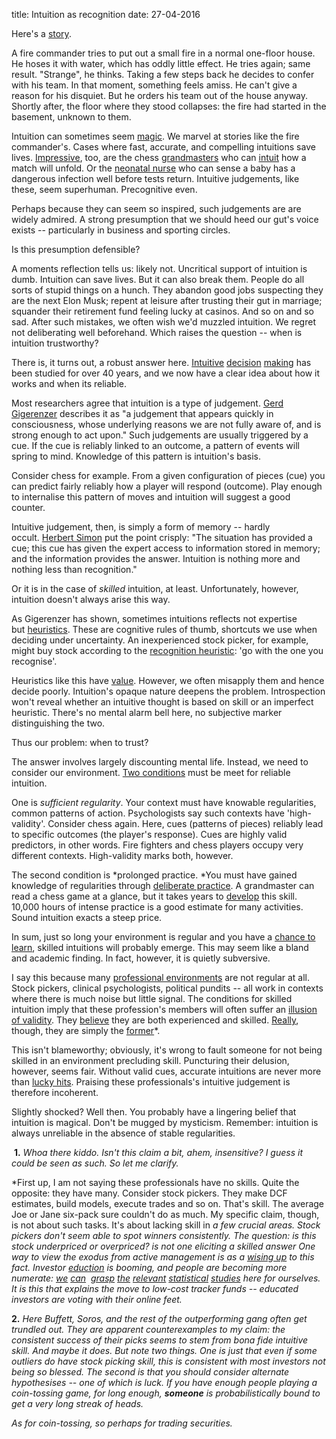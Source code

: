 title: Intuition as recognition
date: 27-04-2016

Here's a [story](https://books.google.co.uk/books?id=za4HAAAAQBAJ&pg=PA160&lpg=PA160&dq=fire+commander+story%2Bintuition&source=bl&ots=4lC0MC40R8&sig=X0JCRUg1L39M35t1Lxhbj6AlqxI&hl=en&sa=X&ved=0ahUKEwiCi7Ky7rbOAhUlLMAKHZm1BqwQ6AEIMTAB#v=onepage&q=fire%20commander%20story%2Bintuition&f=false).

A fire commander tries to put out a small fire in a normal one-floor house. He hoses it with water, which has oddly little effect. He tries again; same result. "Strange", he thinks. Taking a few steps back he decides to confer with his team. In that moment, something feels amiss. He can't give a reason for his disquiet. But he orders his team out of the house anyway. Shortly after, the floor where they stood collapses: the fire had started in the basement, unknown to them.

Intuition can sometimes seem [magic](https://www.amazon.co.uk/Sources-Power-People-Make-Decisions/dp/0262611465). We marvel at stories like the fire commander's. Cases where fast, accurate, and compelling intuitions save lives. [Impressive](https://theinvisiblegorilla.com/blog/2012/02/15/how-experts-recall-chess-positions/), too, are the chess [grandmasters](https://scienceblogs.com/cortex/2010/01/18/chess-intuition/) who can [intuit](https://link.springer.com/chapter/10.1007/978-1-4757-1968-0_18) how a match will unfold. Or the [neonatal nurse](https://www.hansfagt.dk/Kahneman_and_Klein(2009).pdf) who can sense a baby has a dangerous infection well before tests return. Intuitive judgements, like these, seem superhuman. Precognitive even.

Perhaps because they can seem so inspired, such judgements are are widely admired. A strong presumption that we should heed our gut's voice exists -- particularly in business and sporting circles.

Is this presumption defensible?

A moments reflection tells us: likely not. Uncritical support of intuition is dumb. Intuition can save lives. But it can also break them. People do all sorts of stupid things on a hunch. They abandon good jobs suspecting they are the next Elon Musk; repent at leisure after trusting their gut in marriage; squander their retirement fund feeling lucky at casinos. And so on and so sad. After such mistakes, we often wish we'd muzzled intuition. We regret not deliberating well beforehand. Which raises the question -- when is intuition trustworthy?

There is, it turns out, a robust answer here. [Intuitive](https://www.jstor.org/stable/4164720?seq=1#page_scan_tab_contents) [decision](https://www.amazon.co.uk/Streetlights-Shadows-Searching-Adaptive-Decision/dp/0262516721/ref=pd_sim_14_2?_encoding=UTF8&psc=1&refRID=YZB2439MECPWCM9GENQS) [making](https://en.wikipedia.org/wiki/Naturalistic_decision-making) has been studied for over 40 years, and we now have a clear idea about how it works and when its reliable.

Most researchers agree that intuition is a type of judgement. [Gerd Gigerenzer](https://en.wikipedia.org/wiki/Gerd_Gigerenzer) describes it as "a judgement that appears quickly in consciousness, whose underlying reasons we are not fully aware of, and is strong enough to act upon." Such judgements are usually triggered by a cue. If the cue is reliably linked to an outcome, a pattern of events will spring to mind. Knowledge of this pattern is intuition's basis.

Consider chess for example. From a given configuration of pieces (cue) you can predict fairly reliably how a player will respond (outcome). Play enough to internalise this pattern of moves and intuition will suggest a good counter.

Intuitive judgement, then, is simply a form of memory -- hardly occult. [Herbert Simon](https://www.tamu.edu/faculty/bortfeld/345H/readings/simon1.pdf) put the point crisply: "The situation has provided a cue; this cue has given the expert access to information stored in memory; and the information provides the answer. Intuition is nothing more and nothing less than recognition."

Or it is in the case of *skilled* intuition, at least. Unfortunately, however, intuition doesn't always arise this way.

As Gigerenzer has shown, sometimes intuitions reflects not expertise but [heuristics](https://wiki.lesswrong.com/wiki/Heuristic). These are cognitive rules of thumb, shortcuts we use when deciding under uncertainty. An inexperienced stock picker, for example, might buy stock according to the [recognition heuristic](https://en.wikipedia.org/wiki/Recognition_heuristic): 'go with the one you recognise'.

Heuristics like this have [value](https://www.edge.org/conversation/gerd_gigerenzer-smart-heuristics). However, we often misapply them and hence decide poorly. Intuition's opaque nature deepens the problem. Introspection won't reveal whether an intuitive thought is based on skill or an imperfect heuristic. There's no mental alarm bell here, no subjective marker distinguishing the two.

Thus our problem: when to trust?

The answer involves largely discounting mental life. Instead, we need to consider our environment. [Two conditions](https://www.hansfagt.dk/Kahneman_and_Klein(2009).pdf) must be meet for reliable intuition.

One is *sufficient regularity*. Your context must have knowable regularities, common patterns of action. Psychologists say such contexts have 'high-validity'. Consider chess again. Here, cues (patterns of pieces) reliably lead to specific outcomes (the player's response). Cues are highly valid predictors, in other words. Fire fighters and chess players occupy very different contexts. High-validity marks both, however.

The second condition is *prolonged practice. *You must have gained knowledge of regularities through [deliberate practice](https://www.amazon.co.uk/Toward-General-Theory-Expertise-Prospects/dp/0521406129). A grandmaster can read a chess game at a glance, but it takes years to [develop](https://www.amazon.co.uk/dp/0805822321/ref=pd_lpo_sbs_dp_ss_3?pf_rd_p=569136327&pf_rd_s=lpo-top-stripe&pf_rd_t=201&pf_rd_i=0521406129&pf_rd_m=A3P5ROKL5A1OLE&pf_rd_r=9GBH4HNQ5NW6MF43XB7Z) this skill. 10,000 hours of intense practice is a good estimate for many activities. Sound intuition exacts a steep price.

In sum, just so long your environment is regular and you have a [chance to learn](https://www.coursera.org/learn/learning-how-to-learn), skilled intuitions will probably emerge. This may seem like a bland and academic finding. In fact, however, it is quietly subversive.

I say this because many [professional environments](https://www.mckinsey.com/business-functions/strategy-and-corporate-finance/our-insights/strategic-decisions-when-can-you-trust-your-gut) are not regular at all. Stock pickers, clinical psychologists, political pundits -- all work in contexts where there is much noise but little signal. The conditions for skilled intuition imply that these profession's members will often suffer an [illusion of validity](https://wayback.archive.org/web/20160518201941/https://citeseerx.ist.psu.edu/viewdoc/download?doi=10.1.1.466.3161&rep=rep1&type=pdf). They [believe](https://weightology.net/uncategorized/when-experts-are-wrong-guest-post-by-jamie-hale.html/) they are both experienced and skilled. [Really](https://zaldlab.psy.vanderbilt.edu/resources/wmg00pa.pdf), though, they are simply the [former](https://meehl.umn.edu/sites/g/files/pua1696/f/138cstixdawesfaustmeehl.pdf)*.

This isn't blameworthy; obviously, it's wrong to fault someone for not being skilled in an environment precluding skill. Puncturing their delusion, however, seems fair. Without valid cues, accurate intuitions are never more than [lucky hits](https://www.martinkronicle.com/wp-content/uploads/2010/07/Untangling-Skill-and-Luck.pdf). Praising these professionals's intuitive judgement is therefore incoherent.

Slightly shocked? Well then. You probably have a lingering belief that intuition is magical. Don't be mugged by mysticism. Remember: intuition is always unreliable in the absence of stable regularities.

 **1.** *Whoa there kiddo. Isn't this claim a bit, ahem, insensitive? I guess it could be seen as such. So let me clarify.*

*First up, I am not saying these professionals have no skills. Quite the opposite: they have many. Consider stock pickers. They make DCF estimates, build models, execute trades and so on. That's skill. The average Joe or Jane six-pack sure couldn't do as much. My specific claim, though, is not about such tasks. It's about lacking skill in *a few crucial areas. Stock pickers don't seem able to spot winners consistently. The question: is this stock underpriced or overpriced? is not one eliciting a skilled answer One way to view the exodus from active management is as a [wising up](https://www.cfapubs.org/doi/pdf/10.2469/faj.v51.n1.1859) to this fact. Investor [eduction](https://ritholtz.com/2016/09/investors-library/) is booming, and people are becoming more numerate: [we](https://finance.martinsewell.com/fund-performance/EltonGruberBlake1996b.pdf) [can](https://papers.ssrn.com/sol3/papers.cfm?abstract_id=2676619)  [grasp](https://www.europe-economics.com/blog_post/36/active-asset-management-risks-mis-selling-itself-when-it-does-not-need-to.htm) [the](https://www.cass.city.ac.uk/__data/assets/pdf_file/0007/226285/Mutual-fund-performance-press-release-final.pdf) [relevant](https://www.vanguard.co.uk/documents/adv/literature/case-for-index-fund-investing-uk.pdf) [statistical](https://papers.ssrn.com/sol3/papers.cfm?abstract_id=2467102) [studies](https://www.ft.com/content/e555d83a-ed28-11e5-888e-2eadd5fbc4a4) here for ourselves. It is this that explains the move to low-cost tracker funds -- educated investors are voting with their online feet.*

**2.** *Here Buffett, Soros, and the rest of the outperforming gang often get trundled out. They are apparent counterexamples to my claim: the consistent success of their picks seems to stem from bona fide intuitive skill. And maybe it does. But note two things. One is just that even if some outliers do have stock picking skill, this is consistent with most investors not being so blessed. The second is that you should consider alternate hypothesises -- one of which is luck. If you have enough people playing a coin-tossing game, for long enough, __someone__ is probabilistically bound to get a very long streak of heads.*

*As for coin-tossing, so perhaps for trading securities.*
